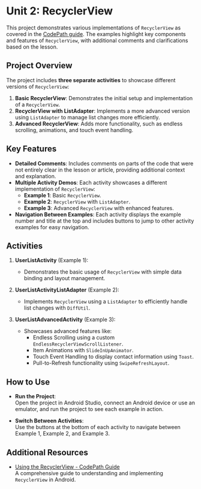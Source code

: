 # Unit 2: RecyclerView

This project demonstrates various implementations of `RecyclerView` as covered in the [CodePath guide](https://guides.codepath.com/android/using-the-recyclerview). The examples highlight key components and features of `RecyclerView`, with additional comments and clarifications based on the lesson.

## Project Overview

The project includes **three separate activities** to showcase different versions of `RecyclerView`:

1. **Basic RecyclerView**: Demonstrates the initial setup and implementation of a `RecyclerView`.
2. **RecyclerView with ListAdapter**: Implements a more advanced version using `ListAdapter` to manage list changes more efficiently.
3. **Advanced RecyclerView**: Adds more functionality, such as endless scrolling, animations, and touch event handling.

## Key Features

- **Detailed Comments**: Includes comments on parts of the code that were not entirely clear in the lesson or article, providing additional context and explanation.
- **Multiple Activity Demos**: Each activity showcases a different implementation of `RecyclerView`:
    - **Example 1**: Basic `RecyclerView`.
    - **Example 2**: `RecyclerView` with `ListAdapter`.
    - **Example 3**: Advanced `RecyclerView` with enhanced features.
- **Navigation Between Examples**: Each activity displays the example number and title at the top and includes buttons to jump to other activity examples for easy navigation.

## Activities

1. **UserListActivity** (Example 1):
    - Demonstrates the basic usage of `RecyclerView` with simple data binding and layout management.

2. **UserListActivityListAdapter** (Example 2):
    - Implements `RecyclerView` using a `ListAdapter` to efficiently handle list changes with `DiffUtil`.

3. **UserListAdvancedActivity** (Example 3):
    - Showcases advanced features like:
        - Endless Scrolling using a custom `EndlessRecyclerViewScrollListener`.
        - Item Animations with `SlideInUpAnimator`.
        - Touch Event Handling to display contact information using `Toast`.
        - Pull-to-Refresh functionality using `SwipeRefreshLayout`.

## How to Use

- **Run the Project**:  
  Open the project in Android Studio, connect an Android device or use an emulator, and run the project to see each example in action.

- **Switch Between Activities**:  
  Use the buttons at the bottom of each activity to navigate between Example 1, Example 2, and Example 3.

## Additional Resources

- [Using the RecyclerView - CodePath Guide](https://guides.codepath.com/android/using-the-recyclerview)  
  A comprehensive guide to understanding and implementing `RecyclerView` in Android.
